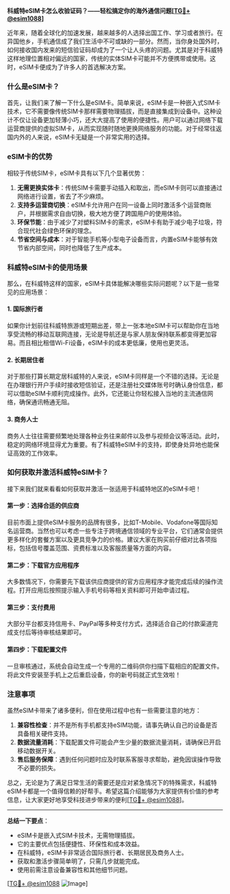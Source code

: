 **科威特eSIM卡怎么收验证码？——轻松搞定你的海外通信问题[[TG💪+ @esim1088](https://t.me/s/esim1088)]**

近年来，随着全球化的加速发展，越来越多的人选择出国工作、学习或者旅行。在异国他乡，手机通信成了我们生活中不可或缺的一部分。然而，当你身处国外时，如何接收国内发来的短信验证码却成为了一个让人头疼的问题。尤其是对于科威特这样地理位置相对偏远的国家，传统的实体SIM卡可能并不方便携带或使用。这时，eSIM卡便成为了许多人的首选解决方案。

### 什么是eSIM卡？

首先，让我们来了解一下什么是eSIM卡。简单来说，eSIM卡是一种嵌入式SIM卡技术，它不需要像传统SIM卡那样需要物理插拔，而是直接集成到设备中。这种设计不仅让设备更加轻薄小巧，还大大提高了使用的便捷性。用户可以通过网络下载运营商提供的虚拟SIM卡，从而实现随时随地更换网络服务的功能。对于经常往返国内外的人来说，eSIM卡无疑是一个非常实用的选择。

### eSIM卡的优势

相较于传统SIM卡，eSIM卡具有以下几个显著优势：

1. **无需更换实体卡**：传统SIM卡需要手动插入和取出，而eSIM卡则可以直接通过网络进行设置，省去了不少麻烦。
2. **支持多运营商切换**：eSIM卡允许用户在同一设备上同时激活多个运营商账户，并根据需求自由切换，极大地方便了跨国用户的使用体验。
3. **环保节能**：由于减少了对塑料SIM卡的需求，eSIM卡有助于减少电子垃圾，符合现代社会绿色环保的理念。
4. **节省空间与成本**：对于智能手机等小型电子设备而言，内置eSIM卡能够有效节省内部空间，同时也降低了生产成本。

### 科威特eSIM卡的使用场景

那么，在科威特这样的国家，eSIM卡具体能解决哪些实际问题呢？以下是一些常见的应用场景：

#### 1. 国际旅行者
如果你计划前往科威特旅游或短期出差，带上一张本地eSIM卡可以帮助你在当地享受流畅的移动互联网连接，无论是导航还是与家人朋友保持联系都变得更加容易。而且相比租借Wi-Fi设备，eSIM卡的成本更低廉，使用也更灵活。

#### 2. 长期居住者
对于那些打算长期定居科威特的人来说，eSIM卡同样是一个不错的选择。无论是在办理银行开户手续时接收短信验证，还是注册社交媒体账号时确认身份信息，都可以借助eSIM卡顺利完成操作。此外，它还能让你轻松接入当地的主流通信网络，确保通讯畅通无阻。

#### 3. 商务人士
商务人士往往需要频繁地处理各种业务往来邮件以及参与视频会议等活动。此时，稳定的网络环境显得尤为重要。有了科威特eSIM卡的支持，即使身处异地也能保证高效的工作效率。

### 如何获取并激活科威特eSIM卡？

接下来我们就来看看如何获取并激活一张适用于科威特地区的eSIM卡吧！

#### 第一步：选择合适的供应商
目前市面上提供eSIM卡服务的品牌有很多，比如T-Mobile、Vodafone等国际知名运营商。当然也可以考虑一些专注于跨境通信领域的专业平台，它们通常会提供更多样化的套餐方案以及更具竞争力的价格。建议大家在购买前仔细对比各项指标，包括信号覆盖范围、资费标准以及客服质量等方面的内容。

#### 第二步：下载官方应用程序
大多数情况下，你需要先下载该供应商提供的官方应用程序才能完成后续的操作流程。打开应用后按照提示输入手机号码等相关资料即可开始申请过程。

#### 第三步：支付费用
大部分平台都支持信用卡、PayPal等多种支付方式，选择适合自己的付款渠道完成支付后等待审核结果即可。

#### 第四步：下载配置文件
一旦审核通过，系统会自动生成一个专用的二维码供你扫描下载相应的配置文件。将此文件安装至手机上之后重启设备，你的新号码就正式生效啦！

### 注意事项

虽然eSIM卡带来了诸多便利，但在使用过程中也有一些需要注意的地方：

1. **兼容性检查**：并不是所有手机都支持eSIM功能，请事先确认自己的设备是否具备相关硬件支持。
2. **数据流量消耗**：下载配置文件可能会产生少量的数据流量消耗，请确保已开启移动数据开关。
3. **售后服务保障**：遇到任何问题时应及时联系客服寻求帮助，避免因误操作导致不必要的损失。

总之，无论是为了满足日常生活的需要还是应对紧急情况下的特殊需求，科威特eSIM卡都是一个值得信赖的好帮手。希望这篇介绍能够为大家提供有价值的参考信息，让大家更好地享受科技进步带来的便利[[TG💪+ @esim1088](https://t.me/s/esim1088)]。

---

**总结一下要点**：
- eSIM卡是嵌入式SIM卡技术，无需物理插拔。
- 它的主要优点包括便捷性、环保性和成本效益。
- 在科威特，eSIM卡非常适合国际旅行者、长期居民及商务人士。
- 获取和激活步骤简单明了，只需几步就能完成。
- 使用前需注意设备兼容性和其他细节问题。

[[TG💪+ @esim1088](https://t.me/s/esim1088) ![Image](https://i.postimg.cc/4NQfJmqS/Snipaste-2025-05-13-00-14-12.png)]